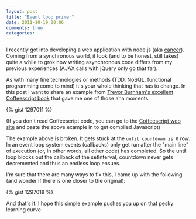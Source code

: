 ```yaml
---
layout: post
title: "Event loop primer"
date: 2011-10-19 00:06
comments: true
categories:
---
```

I recently got into developing a web application with node.js (aka [cancer][1]).
Coming from a synchronous world, it took (and to be honest, still takes)
quite a while to grok how writing asynchronous code differs from my
previous experiences (AJAX calls with jQuery only go that far).

As with many fine technologies or methods (TDD, NoSQL, functional
programming come to mind) it's your whole
thinking that has to change. In this post I want to share an example
from [Trevor Burnham's excellent Coffeescript book][2] that gave me one
of those aha moments.

{% gist 1297011 %}

(If you don't read Coffeescript code, you can go to the [Coffeescript web site][3]
and paste the above example in to get compiled Javascript)

The example above is broken. It gets stuck at the `until countdown is 0`
row. In an event loop system events (callbacks) only get run after the "main line"
of execution (or, in other words, all other code) has completed.
So the until loop blocks out the callback of the setInterval,
countdown never gets decremented and thus an endless loop ensues.

I'm sure that there are many ways to fix this, I came up with the
following (and wonder if there is one closer to the original):

{% gist 1297018 %}

And that's it. I hope this simple example pushes you up on that pesky learning curve.

[1]: http://teddziuba.com/2011/10/node-js-is-cancer.html
[2]: http://pragprog.com/book/tbcoffee/coffeescript
[3]: http://jashkenas.github.com/coffee-script/

